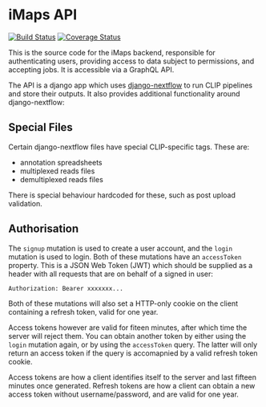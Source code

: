 # iMaps API

[![Build Status](https://travis-ci.org/goodwright/imaps-api.svg?branch=master)](https://travis-ci.org/goodwright/imaps-api.svg?branch=master)
[![Coverage Status](https://coveralls.io/repos/github/goodwright/imaps-api/badge.svg?branch=master)](https://coveralls.io/github/goodwright/imaps-api?branch=master)

This is the source code for the iMaps backend, responsible for authenticating users, providing access to data subject to permissions, and accepting jobs. It is accessible via a GraphQL API.

The API is a django app which uses [django-nextflow](https://github.com/goodwright/django-nextflow) to run CLIP pipelines and store their outputs. It also provides additional functionality around django-nextflow:

## Special Files

Certain django-nextflow files have special CLIP-specific tags. These are:

- annotation spreadsheets
- multiplexed reads files
- demultiplexed reads files

There is special behaviour hardcoded for these, such as post upload validation.

## Authorisation

The `signup` mutation is used to create a user account, and the `login` mutation is used to login. Both of these mutations have an `accessToken` property. This is a JSON Web Token (JWT) which should be supplied as a header with all requests that are on behalf of a signed in user:

```HTTP
Authorization: Bearer xxxxxxx...
```

Both of these mutations will also set a HTTP-only cookie on the client containing a refresh token, valid for one year.

Access tokens however are valid for fiteen minutes, after which time the server will reject them. You can obtain another token by either using the `login` mutation again, or by using the `accessToken` query. The latter will only return an access token if the query is accomapnied by a valid refresh token cookie.

Access tokens are how a client identifies itself to the server and last fifteen minutes once generated. Refresh tokens are how a client can obtain a new access token without username/password, and are valid for one year.


